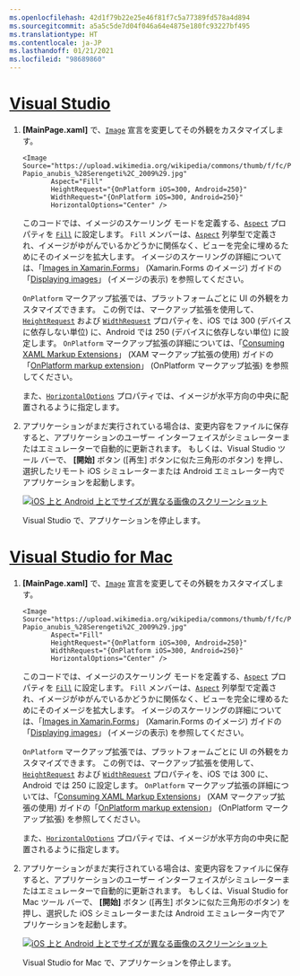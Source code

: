 ```yaml
---
ms.openlocfilehash: 42d1f79b22e25e46f81f7c5a77389fd578a4d894
ms.sourcegitcommit: a5a5c5de7d04f046a64e4875e180fc93227bf495
ms.translationtype: HT
ms.contentlocale: ja-JP
ms.lasthandoff: 01/21/2021
ms.locfileid: "98689860"
---
```

# <a name="visual-studio"></a>[Visual Studio](#tab/vswin)

1. **[MainPage.xaml]** で、[`Image`](xref:Xamarin.Forms.Image) 宣言を変更してその外観をカスタマイズします。

    ```xaml
    <Image Source="https://upload.wikimedia.org/wikipedia/commons/thumb/f/fc/Papio_anubis_%28Serengeti%2C_2009%29.jpg/200px-Papio_anubis_%28Serengeti%2C_2009%29.jpg"
           Aspect="Fill"
           HeightRequest="{OnPlatform iOS=300, Android=250}"
           WidthRequest="{OnPlatform iOS=300, Android=250}"
           HorizontalOptions="Center" />
    ```

    このコードでは、イメージのスケーリング モードを定義する、[`Aspect`](xref:Xamarin.Forms.Image.Aspect) プロパティを [`Fill`](xref:Xamarin.Forms.Aspect.Fill) に設定します。 `Fill` メンバーは、[`Aspect`](xref:Xamarin.Forms.Aspect) 列挙型で定義され、イメージがゆがんでいるかどうかに関係なく、ビューを完全に埋めるためにそのイメージを拡大します。 イメージのスケーリングの詳細については、「[Images in Xamarin.Forms](~/xamarin-forms/user-interface/images.md)」 (Xamarin.Forms のイメージ) ガイドの「[Displaying images](~/xamarin-forms/user-interface/images.md#display-images)」 (イメージの表示) を参照してください。

    `OnPlatform` マークアップ拡張では、プラットフォームごとに UI の外観をカスタマイズできます。 この例では、マークアップ拡張を使用して、[`HeightRequest`](xref:Xamarin.Forms.VisualElement.HeightRequest) および [`WidthRequest`](xref:Xamarin.Forms.VisualElement.WidthRequest) プロパティを、iOS では 300 (デバイスに依存しない単位) に、Android では 250 (デバイスに依存しない単位) に設定します。 `OnPlatform` マークアップ拡張の詳細については、「[Consuming XAML Markup Extensions](~/xamarin-forms/xaml/markup-extensions/consuming.md)」 (XAM マークアップ拡張の使用) ガイドの「[OnPlatform markup extension](~/xamarin-forms/xaml/markup-extensions/consuming.md#onplatform-markup-extension)」 (OnPlatform マークアップ拡張) を参照してください。

    また、[`HorizontalOptions`](xref:Xamarin.Forms.View.HorizontalOptions) プロパティでは、イメージが水平方向の中央に配置されるように指定します。

1. アプリケーションがまだ実行されている場合は、変更内容をファイルに保存すると、アプリケーションのユーザー インターフェイスがシミュレーターまたはエミュレーターで自動的に更新されます。 もしくは、Visual Studio ツール バーで、 **[開始]** ボタン ([再生] ボタンに似た三角形のボタン) を押し、選択したリモート iOS シミュレーターまたは Android エミュレーター内でアプリケーションを起動します。

    [![iOS 上と Android 上とでサイズが異なる画像のスクリーンショット](../images/customize-appearance.png "プラットフォームによってサイズが異なる画像")](../images/customize-appearance-large.png#lightbox "プラットフォームによってサイズが異なる画像")

    Visual Studio で、アプリケーションを停止します。

# <a name="visual-studio-for-mac"></a>[Visual Studio for Mac](#tab/vsmac)

1. **[MainPage.xaml]** で、[`Image`](xref:Xamarin.Forms.Image) 宣言を変更してその外観をカスタマイズします。

    ```xaml
    <Image Source="https://upload.wikimedia.org/wikipedia/commons/thumb/f/fc/Papio_anubis_%28Serengeti%2C_2009%29.jpg/200px-Papio_anubis_%28Serengeti%2C_2009%29.jpg"
           Aspect="Fill"
           HeightRequest="{OnPlatform iOS=300, Android=250}"
           WidthRequest="{OnPlatform iOS=300, Android=250}"
           HorizontalOptions="Center" />
    ```

    このコードでは、イメージのスケーリング モードを定義する、[`Aspect`](xref:Xamarin.Forms.Image.Aspect) プロパティを [`Fill`](xref:Xamarin.Forms.Aspect.Fill) に設定します。 `Fill` メンバーは、[`Aspect`](xref:Xamarin.Forms.Aspect) 列挙型で定義され、イメージがゆがんでいるかどうかに関係なく、ビューを完全に埋めるためにそのイメージを拡大します。 イメージのスケーリングの詳細については、「[Images in Xamarin.Forms](~/xamarin-forms/user-interface/images.md)」 (Xamarin.Forms のイメージ) ガイドの「[Displaying images](~/xamarin-forms/user-interface/images.md#display-images)」 (イメージの表示) を参照してください。

    `OnPlatform` マークアップ拡張では、プラットフォームごとに UI の外観をカスタマイズできます。 この例では、マークアップ拡張を使用して、[`HeightRequest`](xref:Xamarin.Forms.VisualElement.HeightRequest) および [`WidthRequest`](xref:Xamarin.Forms.VisualElement.WidthRequest) プロパティを、iOS では 300 に、Android では 250 に設定します。 `OnPlatform` マークアップ拡張の詳細については、「[Consuming XAML Markup Extensions](~/xamarin-forms/xaml/markup-extensions/consuming.md)」 (XAM マークアップ拡張の使用) ガイドの「[OnPlatform markup extension](~/xamarin-forms/xaml/markup-extensions/consuming.md#onplatform-markup-extension)」 (OnPlatform マークアップ拡張) を参照してください。

    また、[`HorizontalOptions`](xref:Xamarin.Forms.View.HorizontalOptions) プロパティでは、イメージが水平方向の中央に配置されるように指定します。

1. アプリケーションがまだ実行されている場合は、変更内容をファイルに保存すると、アプリケーションのユーザー インターフェイスがシミュレーターまたはエミュレーターで自動的に更新されます。 もしくは、Visual Studio for Mac ツール バーで、 **[開始]** ボタン ([再生] ボタンに似た三角形のボタン) を押し、選択した iOS シミュレーターまたは Android エミュレーター内でアプリケーションを起動します。

    [![iOS 上と Android 上とでサイズが異なる画像のスクリーンショット](../images/customize-appearance.png "プラットフォームによってサイズが異なる画像")](../images/customize-appearance-large.png#lightbox "プラットフォームによってサイズが異なる画像")

    Visual Studio for Mac で、アプリケーションを停止します。
